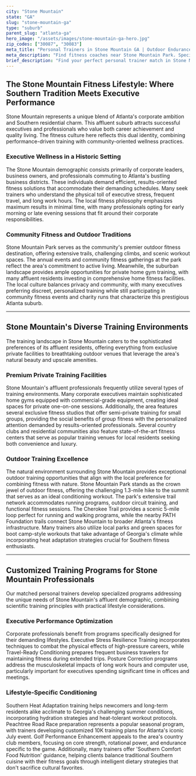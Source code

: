 ```yaml
---
city: "Stone Mountain"
state: "GA"
slug: "stone-mountain-ga"
type: "suburb"
parent_slug: "atlanta-ga"
hero_image: "/assets/images/stone-mountain-ga-hero.jpg"
zip_codes: ["30087", "30083"]
meta_title: "Personal Trainers in Stone Mountain GA | Outdoor Endurance & Community Fitness"
meta_description: "Find fitness coaches near Stone Mountain Park. Specialists in outdoor endurance, hiking conditioning, and community recreation centers."
brief_description: "Find your perfect personal trainer match in Stone Mountain, GA. Our elite service connects busy Atlanta executives and affluent professionals with certified trainers who specialize in high-intensity interval training, executive stress management, and Southern heat adaptation. Whether you prefer private sessions at your home gym, corporate fitness centers, or outdoor workouts at Stone Mountain Park, we match you with experts who understand your fast-paced lifestyle. Achieve peak physical performance with customized programs designed for Atlanta's demanding corporate environment. Start transforming your fitness journey today with our personalized matching service."
---
```

## The Stone Mountain Fitness Lifestyle: Where Southern Tradition Meets Executive Performance

Stone Mountain represents a unique blend of Atlanta's corporate ambition and Southern residential charm. This affluent suburb attracts successful executives and professionals who value both career achievement and quality living. The fitness culture here reflects this dual identity, combining performance-driven training with community-oriented wellness practices.

### Executive Wellness in a Historic Setting

The Stone Mountain demographic consists primarily of corporate leaders, business owners, and professionals commuting to Atlanta's bustling business districts. These individuals demand efficient, results-oriented fitness solutions that accommodate their demanding schedules. Many seek trainers who understand the physical toll of executive stress, frequent travel, and long work hours. The local fitness philosophy emphasizes maximum results in minimal time, with many professionals opting for early morning or late evening sessions that fit around their corporate responsibilities.

### Community Fitness and Outdoor Traditions

Stone Mountain Park serves as the community's premier outdoor fitness destination, offering extensive trails, challenging climbs, and scenic workout spaces. The annual events and community fitness gatherings at the park reflect the area's commitment to active living. Meanwhile, the suburban landscape provides ample opportunities for private home gym training, with many affluent residents investing in comprehensive home fitness facilities. The local culture balances privacy and community, with many executives preferring discreet, personalized training while still participating in community fitness events and charity runs that characterize this prestigious Atlanta suburb.

---

## Stone Mountain's Diverse Training Environments

The training landscape in Stone Mountain caters to the sophisticated preferences of its affluent residents, offering everything from exclusive private facilities to breathtaking outdoor venues that leverage the area's natural beauty and upscale amenities.

### Premium Private Training Facilities

Stone Mountain's affluent professionals frequently utilize several types of training environments. Many corporate executives maintain sophisticated home gyms equipped with commercial-grade equipment, creating ideal spaces for private one-on-one sessions. Additionally, the area features several exclusive fitness studios that offer semi-private training for small groups, providing the social benefits of group fitness with the personalized attention demanded by results-oriented professionals. Several country clubs and residential communities also feature state-of-the-art fitness centers that serve as popular training venues for local residents seeking both convenience and luxury.

### Outdoor Training Excellence

The natural environment surrounding Stone Mountain provides exceptional outdoor training opportunities that align with the local preference for combining fitness with nature. Stone Mountain Park stands as the crown jewel of outdoor fitness, offering the challenging 1.3-mile hike to the summit that serves as an ideal conditioning workout. The park's extensive trail network accommodates running programs, outdoor circuit training, and functional fitness sessions. The Cherokee Trail provides a scenic 5-mile loop perfect for running and walking programs, while the nearby PATH Foundation trails connect Stone Mountain to broader Atlanta's fitness infrastructure. Many trainers also utilize local parks and green spaces for boot camp-style workouts that take advantage of Georgia's climate while incorporating heat adaptation strategies crucial for Southern fitness enthusiasts.

---

## Customized Training Programs for Stone Mountain Professionals

Our matched personal trainers develop specialized programs addressing the unique needs of Stone Mountain's affluent demographic, combining scientific training principles with practical lifestyle considerations.

### Executive Performance Optimization

Corporate professionals benefit from programs specifically designed for their demanding lifestyles. Executive Stress Resilience Training incorporates techniques to combat the physical effects of high-pressure careers, while Travel-Ready Conditioning prepares frequent business travelers for maintaining fitness during extended trips. Posture Correction programs address the musculoskeletal impacts of long work hours and computer use, particularly important for executives spending significant time in offices and meetings.

### Lifestyle-Specific Conditioning

Southern Heat Adaptation training helps newcomers and long-term residents alike acclimate to Georgia's challenging summer conditions, incorporating hydration strategies and heat-tolerant workout protocols. Peachtree Road Race preparation represents a popular seasonal program, with trainers developing customized 10K training plans for Atlanta's iconic July event. Golf Performance Enhancement appeals to the area's country club members, focusing on core strength, rotational power, and endurance specific to the game. Additionally, many trainers offer 'Southern Comfort Food Nutrition' guidance, helping clients balance traditional Southern cuisine with their fitness goals through intelligent dietary strategies that don't sacrifice cultural favorites.